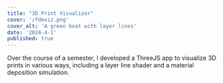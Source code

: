 ```yaml
---
title: "3D Print Visualizer"
cover: '/fdmviz.png'
cover_alt: 'A green boat with layer lines'
date: '2024-4-1'
published: true
---
```


<script>
    import { AnchorButton } from "$lib";
</script>

Over the course of a semester, I developed a ThreeJS app to visualize 3D prints in various ways, including a layer line shader and a material deposition simulation.

<AnchorButton href="https://fdmviz.tauser.us/" label="Hosted Site" ext />
<AnchorButton href="https://github.com/fire833/fdmviz/" label="Source Code" ext />